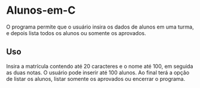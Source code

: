 # Alunos-em-C

O programa permite que o usuário insira os dados de alunos em uma turma, e depois lista todos os alunos ou somente os aprovados.

## Uso

Insira a matrícula contendo até 20 caracteres e o nome até 100, em seguida as duas notas. O usuário pode inserir até 100 alunos.
Ao final terá a opção de listar os alunos, listar somente os aprovados ou encerrar o programa.
